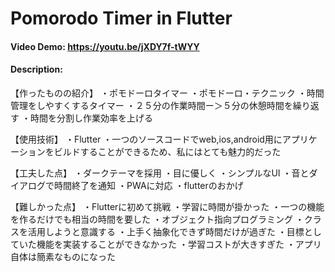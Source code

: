 # Pomorodo Timer in Flutter
#### Video Demo:  https://youtu.be/jXDY7f-tWYY
#### Description:
【作ったものの紹介】
・ポモドーロタイマー
    ・ポモドーロ・テクニック
    ・時間管理をしやすくするタイマー
    ・２５分の作業時間ー＞５分の休憩時間を繰り返す
    ・時間を分割し作業効率を上げる

【使用技術】
・Flutter
    ・一つのソースコードでweb,ios,android用にアプリケーションをビルドすることができるため、私にはとても魅力的だった

【工夫した点】
・ダークテーマを採用
    ・目に優しく
・シンプルなUI
・音とダイアログで時間終了を通知
・PWAに対応
    ・flutterのおかげ

【難しかった点】
・Flutterに初めて挑戦
    ・学習に時間が掛かった
    ・一つの機能を作るだけでも相当の時間を要した
・オブジェクト指向プログラミング
    ・クラスを活用しようと意識する
    ・上手く抽象化できず時間だけが過ぎた
・目標としていた機能を実装することができなかった
    ・学習コストが大きすぎた
    ・アプリ自体は簡素なものになった
